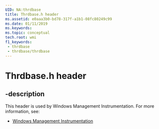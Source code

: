 ```yaml
---
UID: NA:thrdbase
title: Thrdbase.h header
ms.assetid: e0aaa3b0-bd78-317f-a1b1-08fc80249c99
ms.date: 01/11/2019
ms.keywords: 
ms.topic: conceptual
tech.root: wmi
f1_keywords:
 - thrdbase
 - thrdbase/thrdbase
---
```


# Thrdbase.h header


## -description

This header is used by Windows Management Instrumentation. For more information, see:

- [Windows Management Instrumentation](../_wmi/index.md)

